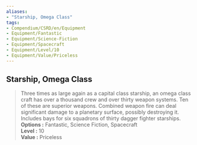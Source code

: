 ```yaml
---
aliases:
- "Starship, Omega Class"
tags:
- Compendium/CSRD/en/Equipment
- Equipment/Fantastic
- Equipment/Science-Fiction
- Equipment/Spacecraft
- Equipment/Level/10
- Equipment/Value/Priceless
---
```


  
## Starship, Omega Class  
  
>Three times as large again as a capital class starship, an omega class craft has over a thousand crew and over thirty weapon systems. Ten of these are superior weapons. Combined weapon fire can deal significant damage to a planetary surface, possibly destroying it. Includes bays for six squadrons of thirty dagger fighter starships.  
> **Options :** Fantastic, Science Fiction, Spacecraft  
> **Level :** 10  
> **Value :** Priceless